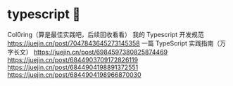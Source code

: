 # typescript 📒

Col0ring（算是最佳实践吧，后续回收看看）
我的 Typescript 开发规范 https://juejin.cn/post/7047843645273145358
一篇 TypeScript 实践指南（万字长文） https://juejin.cn/post/6984597380825874469
https://juejin.cn/post/6844903709172826119
https://juejin.cn/post/6844904198891372551
https://juejin.cn/post/6844904198966870030 